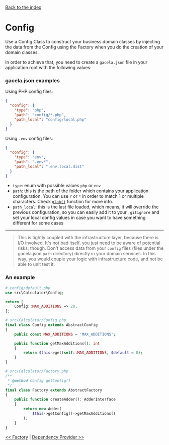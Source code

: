 [Back to the index](../docs)

# Config

Use a Config Class to construct your business domain classes by injecting the data from the Config using the Factory
when you do the creation of your domain classes.

In order to achieve that, you need to create a `gacela.json` file in your application root with the following values:

### gacela.json examples

Using PHP config files:

```json
{
  "config": {
    "type": "php",
    "path": "config/*.php",
    "path_local": "config/local.php"
  }
}
```

Using `.env` config files:

```json
{
  "config": {
    "type": "env",
    "path": ".env*",
    "path_local": ".env.local.dist"
  }
}
```

- `type`: enum with possible values `php` or `env`
- `path`: this is the path of the folder which contains your application configuration.
   You can use `?` or `*` in order to match 1 or multiple characters. Check [`glob()`](https://www.php.net/manual/en/function.glob.php) function for more info.
- `path_local`: this is the last file loaded, which means, it will override the previous configuration,
  so you can easily add it to your `.gitignore` and set your local config values in case you want to have something different for some cases

---

> This is tightly coupled with the infrastructure layer, because there is I/O involved.
> It's not bad itself, you just need to be aware of potential risks, though. Don't
> access data from your `config` files (files under the gacela.json `path` directory) directly in your domain services.
> In this way, you would couple your logic with infrastructure code, and not be able to unit test it.

### An example

```php
# config/default.php
use src\Calculator\Config;

return [
    Config::MAX_ADDITIONS => 20,
];
```

```php
# src/Calculator/Config.php
final class Config extends AbstractConfig
{
    public const MAX_ADDITIONS = 'MAX_ADDITIONS';

    public function getMaxAdditions(): int
    {
        return $this->get(self::MAX_ADDITIONS, $default = 0);
    }
}
```

```php
# src/Calculator/Factory.php
/**
 * @method Config getConfig()
 */
final class Factory extends AbstractFactory
{
    public function createAdder(): AdderInterface
    {
        return new Adder(
            $this->getConfig()->getMaxAdditions()
        );
    }
}
```

[<< Factory](../docs/003_factory.md) | [Dependency Provider >>](../docs/005_dependency_provider.md)
